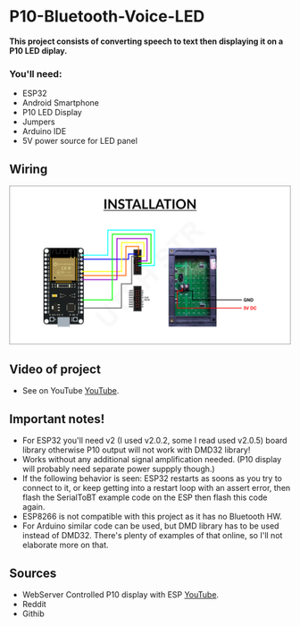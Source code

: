 # P10-Bluetooth-Voice-LED

**This project consists of converting speech to text then displaying it on a P10 LED diplay.**  

### You'll need:

* ESP32
* Android Smartphone
* P10 LED Display
* Jumpers
* Arduino IDE
* 5V power source for LED panel

## Wiring

![Image](./images/P10-ESP32-wiring.png "ESP32 to P10 port")

## Video of project

* See on YouTube [YouTube](https://www.youtube.com/shorts/CdB46p9WKJQ).

## Important notes!

* For ESP32 you'll need v2 (I used v2.0.2, some I read used v2.0.5) board library otherwise P10 output will not work with DMD32 library!
* Works without any additional signal amplification needed. (P10 display will probably need separate power suppply though.)
* If the following behavior is seen:
ESP32 restarts as soons as you try to connect to it, or keep getting into a restart loop with an assert error, then flash the SerialToBT example code on the ESP then flash this code again.
* ESP8266 is not compatible with this project as it has no Bluetooth HW.
* For Arduino similar code can be used, but DMD library has to be used instead of DMD32. There's plenty of examples of that online, so I'll not elaborate more on that.

## Sources

* WebServer Controlled P10 display with ESP [YouTube](https://www.youtube.com/watch?v=Nkhmpz1rV78).
* Reddit
* Githib

